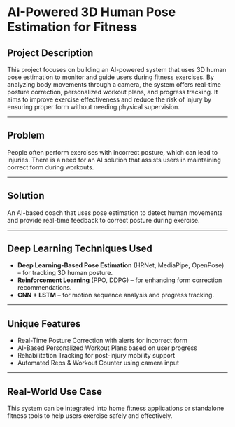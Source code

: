  <h1>AI-Powered 3D Human Pose Estimation for Fitness</h1>

## Project Description
This project focuses on building an AI-powered system that uses 3D human pose estimation to monitor and guide users during fitness exercises. By analyzing body movements through a camera, the system offers real-time posture correction, personalized workout plans, and progress tracking. It aims to improve exercise effectiveness and reduce the risk of injury by ensuring proper form without needing physical supervision.

---

## Problem
People often perform exercises with incorrect posture, which can lead to injuries. There is a need for an AI solution that assists users in maintaining correct form during workouts.

---

## Solution
An AI-based coach that uses pose estimation to detect human movements and provide real-time feedback to correct posture during exercise.

---

## Deep Learning Techniques Used
- **Deep Learning-Based Pose Estimation** (HRNet, MediaPipe, OpenPose) – for tracking 3D human posture.
- **Reinforcement Learning** (PPO, DDPG) – for enhancing form correction recommendations.
- **CNN + LSTM** – for motion sequence analysis and progress tracking.

---

## Unique Features
-  Real-Time Posture Correction with alerts for incorrect form  
-  AI-Based Personalized Workout Plans based on user progress  
-  Rehabilitation Tracking for post-injury mobility support  
-  Automated Reps & Workout Counter using camera input  

---

## Real-World Use Case
This system can be integrated into home fitness applications or standalone fitness tools to help users exercise safely and effectively.
